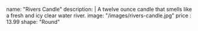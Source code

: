 name: "Rivers Candle"
description: |
  A twelve ounce candle that smells like a fresh and icy clear water river.
image: "/images/rivers-candle.jpg"
price : 13.99
shape: "Round"
